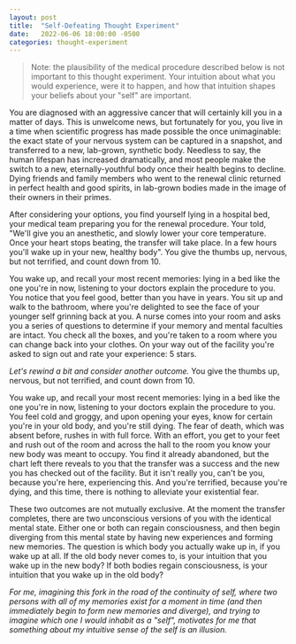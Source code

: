 ```yaml
---
layout: post
title:  "Self-Defeating Thought Experiment"
date:   2022-06-06 18:00:00 -0500
categories: thought-experiment
---
```

>Note: the plausibility of the medical procedure described below is not important to this thought experiment. Your intuition about what you would experience, were it to happen, and how that intuition shapes your beliefs about your "self" are important.

You are diagnosed with an aggressive cancer that will certainly kill you in a matter of days. This is unwelcome news, but fortunately for you, you live in a time when scientific progress has made possible the once unimaginable: the exact state of your nervous system can be captured in a snapshot, and transferred to a new, lab-grown, synthetic body. Needless to say, the human lifespan has increased dramatically, and most people make the switch to a new, eternally-youthful body once their health begins to decline. Dying friends and family members who went to the renewal clinic returned in perfect health and good spirits, in lab-grown bodies made in the image of their owners in their primes.

After considering your options, you find yourself lying in a hospital bed, your medical team preparing you for the renewal procedure. Your told, "We'll give you an anesthetic, and slowly lower your core temperature. Once your heart stops beating, the transfer will take place. In a few hours you'll wake up in your new, healthy body". You give the thumbs up, nervous, but not terrified, and count down from 10.

You wake up, and recall your most recent memories: lying in a bed like the one you're in now, listening to your doctors explain the procedure to you. You notice that you feel good, better than you have in years. You sit up and walk to the bathroom, where you're delighted to see the face of your younger self grinning back at you. A nurse comes into your room and asks you a series of questions to determine if your memory and mental faculties are intact. You check all the boxes, and you're taken to a room where you can change back into your clothes. On your way out of the facility you're asked to sign out and rate your experience: 5 stars.

*Let's rewind a bit and consider another outcome.* You give the thumbs up, nervous, but not terrified, and count down from 10.

You wake up, and recall your most recent memories: lying in a bed like the one you're in now, listening to your doctors explain the procedure to you. You feel cold and groggy, and upon opening your eyes, know for certain you're in your old body, and you're still dying. The fear of death, which was absent before, rushes in with full force. With an effort, you get to your feet and rush out of the room and across the hall to the room you know your new body was meant to occupy. You find it already abandoned, but the chart left there reveals to you that the transfer was a success and the new you has checked out of the facility. But it isn't really you, can't be you, because you're here, experiencing this. And you're terrified, because you're dying, and this time, there is nothing to alleviate your existential fear.

These two outcomes are not mutually exclusive. At the moment the transfer completes, there are two unconscious versions of you with the identical mental state. Either one or both can regain consciousness, and then begin diverging from this mental state by having new experiences and forming new memories. The question is which body you actually wake up in, if you wake up at all. If the old body never comes to, is your intuition that you wake up in the new body? If both bodies regain consciousness, is your intuition that you wake up in the old body?

 *For me, imagining this fork in the road of the continuity of self, where two persons with all of my memories exist for a moment in time (and then immediately begin to form new memories and diverge), and trying to imagine which one I would inhabit as a "self", motivates for me that something about my intuitive sense of the self is an illusion.*